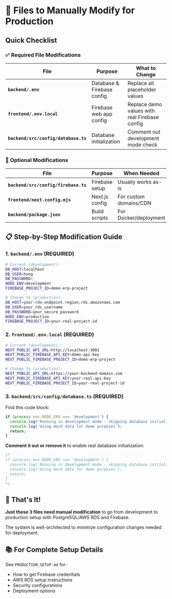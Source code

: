 # 📝 Files to Manually Modify for Production

## Quick Checklist

### ✅ **Required File Modifications**

| File | Purpose | What to Change |
|------|---------|----------------|
| **`backend/.env`** | Database & Firebase config | Replace all placeholder values |
| **`frontend/.env.local`** | Firebase web app config | Replace demo values with real Firebase config |
| **`backend/src/config/database.ts`** | Database initialization | Comment out development mode check |

### 🔧 **Optional Modifications**

| File | Purpose | When Needed |
|------|---------|-------------|
| **`backend/src/config/firebase.ts`** | Firebase setup | Usually works as-is |
| **`frontend/next.config.mjs`** | Next.js config | For custom domains/CDN |
| **`backend/package.json`** | Build scripts | For Docker/deployment |

## 📋 Step-by-Step Modification Guide

### 1. **`backend/.env`** (REQUIRED)

```bash
# Current (development):
DB_HOST=localhost
DB_USER=hong
DB_PASSWORD=
NODE_ENV=development
FIREBASE_PROJECT_ID=demo-erp-project

# Change to (production):
DB_HOST=your-rds-endpoint.region.rds.amazonaws.com
DB_USER=your_rds_username  
DB_PASSWORD=your_secure_password
NODE_ENV=production
FIREBASE_PROJECT_ID=your-real-project-id
```

### 2. **`frontend/.env.local`** (REQUIRED)

```bash
# Current (development):
NEXT_PUBLIC_API_URL=http://localhost:3001
NEXT_PUBLIC_FIREBASE_API_KEY=demo-api-key
NEXT_PUBLIC_FIREBASE_PROJECT_ID=demo-erp-project

# Change to (production):
NEXT_PUBLIC_API_URL=https://your-backend-domain.com
NEXT_PUBLIC_FIREBASE_API_KEY=your-real-api-key
NEXT_PUBLIC_FIREBASE_PROJECT_ID=your-real-project-id
```

### 3. **`backend/src/config/database.ts`** (REQUIRED)

Find this code block:
```typescript
if (process.env.NODE_ENV === 'development') {
  console.log('Running in development mode - skipping database initialization');
  console.log('Using mock data for demo purposes');
  return;
}
```

**Comment it out or remove it** to enable real database initialization:
```typescript
/*
if (process.env.NODE_ENV === 'development') {
  console.log('Running in development mode - skipping database initialization');
  console.log('Using mock data for demo purposes');
  return;
}
*/
```

## 🎯 That's It!

**Just these 3 files need manual modification** to go from development to production setup with PostgreSQL/AWS RDS and Firebase.

The system is well-architected to minimize configuration changes needed for deployment.

## 📚 For Complete Setup Details
See `PRODUCTION_SETUP.md` for:
- How to get Firebase credentials
- AWS RDS setup instructions  
- Security configurations
- Deployment options 